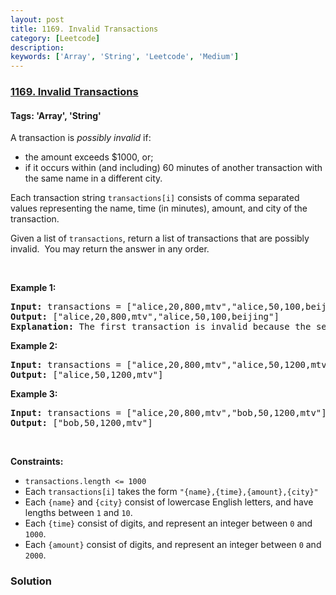 ```yaml
---
layout: post
title: 1169. Invalid Transactions
category: [Leetcode]
description: 
keywords: ['Array', 'String', 'Leetcode', 'Medium']
---
```

### [1169. Invalid Transactions](https://leetcode.com/problems/invalid-transactions)

#### Tags: 'Array', 'String'

<div class="content__u3I1 question-content__JfgR"><div><p>A transaction is <em>possibly invalid</em> if:</p>
<ul>
<li>the amount exceeds $1000, or;</li>
<li>if it occurs within (and including) 60 minutes of another transaction with the same name in a different city.</li>
</ul>
<p>Each transaction string <code>transactions[i]</code> consists of comma separated values representing the name, time (in minutes), amount, and city of the transaction.</p>
<p>Given a list of <code>transactions</code>, return a list of transactions that are possibly invalid.  You may return the answer in any order.</p>
<p> </p>
<p><strong>Example 1:</strong></p>
<pre><strong>Input:</strong> transactions = ["alice,20,800,mtv","alice,50,100,beijing"]
<strong>Output:</strong> ["alice,20,800,mtv","alice,50,100,beijing"]
<strong>Explanation:</strong> The first transaction is invalid because the second transaction occurs within a difference of 60 minutes, have the same name and is in a different city. Similarly the second one is invalid too.</pre>
<p><strong>Example 2:</strong></p>
<pre><strong>Input:</strong> transactions = ["alice,20,800,mtv","alice,50,1200,mtv"]
<strong>Output:</strong> ["alice,50,1200,mtv"]
</pre>
<p><strong>Example 3:</strong></p>
<pre><strong>Input:</strong> transactions = ["alice,20,800,mtv","bob,50,1200,mtv"]
<strong>Output:</strong> ["bob,50,1200,mtv"]
</pre>
<p> </p>
<p><strong>Constraints:</strong></p>
<ul>
<li><code>transactions.length &lt;= 1000</code></li>
<li>Each <code>transactions[i]</code> takes the form <code>"{name},{time},{amount},{city}"</code></li>
<li>Each <code>{name}</code> and <code>{city}</code> consist of lowercase English letters, and have lengths between <code>1</code> and <code>10</code>.</li>
<li>Each <code>{time}</code> consist of digits, and represent an integer between <code>0</code> and <code>1000</code>.</li>
<li>Each <code>{amount}</code> consist of digits, and represent an integer between <code>0</code> and <code>2000</code>.</li>
</ul>
</div></div>

### Solution
